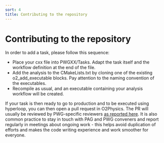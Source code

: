 ```yaml
---
sort: 4
title: Contributing to the repository
---
```

# Contributing to the repository

In order to add a task, please follow this sequence:

* Place your cxx file into PWGXX/Tasks. Adapt the task itself and the workflow definition at the end of the file.
* Add the analysis to the CMakeLists.txt by cloning one of the existing o2_add_executable blocks. Pay attention to the naming convention of the executables.
* Recompile as usual, and an executable containing your analysis workflow will be created.

If your task is then ready to go to production and to be executed using hyperloop, you can then open a pull
request in O2Physics. The PR will usually be reviewed by PWG-specific reviewers  <a href="https://github.com/AliceO2Group/O2Physics/blob/master/CODEOWNERS" target="_blank">as reported here</a>.
It is also common practice to stay in touch with PAG and PWG conveners and report regularly in meetings
about ongoing work - this helps avoid duplication of efforts and makes the code writing experience and work
smoother for everyone.

